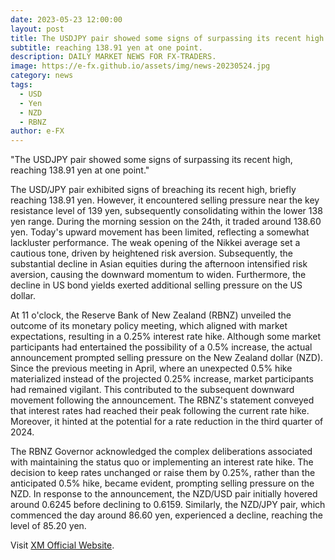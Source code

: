 ```yaml
---
date: 2023-05-23 12:00:00
layout: post
title: The USDJPY pair showed some signs of surpassing its recent high
subtitle: reaching 138.91 yen at one point.
description: DAILY MARKET NEWS FOR FX-TRADERS.
image: https://e-fx.github.io/assets/img/news-20230524.jpg
category: news
tags:
  - USD
  - Yen
  - NZD
  - RBNZ
author: e-FX
---
```


"The USDJPY pair showed some signs of surpassing its recent high, reaching 138.91 yen at one point."

The USD/JPY pair exhibited signs of breaching its recent high, briefly reaching 138.91 yen. However, it encountered selling pressure near the key resistance level of 139 yen, subsequently consolidating within the lower 138 yen range. During the morning session on the 24th, it traded around 138.60 yen. Today's upward movement has been limited, reflecting a somewhat lackluster performance. The weak opening of the Nikkei average set a cautious tone, driven by heightened risk aversion. Subsequently, the substantial decline in Asian equities during the afternoon intensified risk aversion, causing the downward momentum to widen. Furthermore, the decline in US bond yields exerted additional selling pressure on the US dollar.

At 11 o'clock, the Reserve Bank of New Zealand (RBNZ) unveiled the outcome of its monetary policy meeting, which aligned with market expectations, resulting in a 0.25% interest rate hike. Although some market participants had entertained the possibility of a 0.5% increase, the actual announcement prompted selling pressure on the New Zealand dollar (NZD). Since the previous meeting in April, where an unexpected 0.5% hike materialized instead of the projected 0.25% increase, market participants had remained vigilant. This contributed to the subsequent downward movement following the announcement. The RBNZ's statement conveyed that interest rates had reached their peak following the current rate hike. Moreover, it hinted at the potential for a rate reduction in the third quarter of 2024.

The RBNZ Governor acknowledged the complex deliberations associated with maintaining the status quo or implementing an interest rate hike. The decision to keep rates unchanged or raise them by 0.25%, rather than the anticipated 0.5% hike, became evident, prompting selling pressure on the NZD. In response to the announcement, the NZD/USD pair initially hovered around 0.6245 before declining to 0.6159. Similarly, the NZD/JPY pair, which commenced the day around 86.60 yen, experienced a decline, reaching the level of 85.20 yen.




Visit [XM Official Website](https://clicks.pipaffiliates.com/c?c=550036&l=en&p=0).